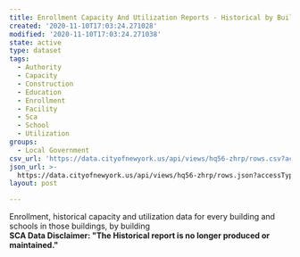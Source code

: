 ```yaml
---
title: Enrollment Capacity And Utilization Reports - Historical by Building
created: '2020-11-10T17:03:24.271028'
modified: '2020-11-10T17:03:24.271038'
state: active
type: dataset
tags:
  - Authority
  - Capacity
  - Construction
  - Education
  - Enrollment
  - Facility
  - Sca
  - School
  - Utilization
groups:
  - Local Government
csv_url: 'https://data.cityofnewyork.us/api/views/hq56-zhrp/rows.csv?accessType=DOWNLOAD'
json_url: >-
  https://data.cityofnewyork.us/api/views/hq56-zhrp/rows.json?accessType=DOWNLOAD
layout: post

---
```

Enrollment, historical capacity and utilization data for every building and schools in those buildings, by building</br>
<b>SCA Data Disclaimer: "The Historical report is no longer produced or maintained."</b>
